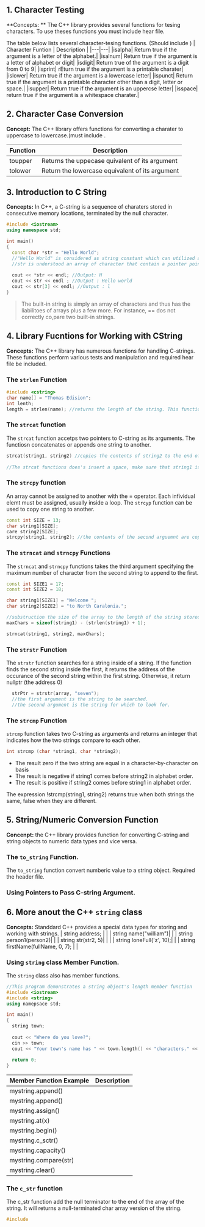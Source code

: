 ## 1. Character Testing 
**Concepts: ** The C++ library provides several functions for tesing characters. To use theses functions you must include <cctype> hear file.

The table below lists several character-tesing functions. (Should include <cctype>)
| Character Funtion | Description |
|---|---|
|isalpha| Return true if the argument is a letter of the alphabet.|
|isalnum| Return true if the argument is a letter of alphabet or digit|
|isdigit| Return true of the argument is a digit from 0 to 9|
|isprint| rEturn true if the argument is a printable charater|
|islower| Return true if the argument is a lowercase letter|
|ispunct| Return true if the argument is a printable character other than a digit, letter or space.|
|isupper| Return true if the argument is an uppercse letter|
|isspace| return true if the argument is a whitespace charater.|

## 2. Character Case Conversion
**Concept:** The C++ library offers functions for converting a charater to uppercase to lowercase.(must include <cctype>.

|Function|Description|
|---|---|
|toupper| Returns the uppecase quivalent of its argument|
|tolower| Return the lowercase equivalent of its argument|

## 3. Introduction to C String 
**Concepts:** In C++, a C-string is a sequence of charaters stored in consecutive memory locations, terminated by the null character.

```cpp
#include <iostream>
using namespace std; 

int main()
{
  const char *str = "Hello World";
  //"Hello World" is considered as string constant which can utilized a character array. 
  //str is understood an array of character that contain a pointer point to the first character of the array. 
  
  cout << *str << endl; //Output: H
  cout << str << endl ; //Output : Hello world 
  cout << str[3] << endl; //Output : l
}
```

  
> The built-in string is simply an array of characters and thus has the liabilitoes of arrays plus a few more. For instance, == dos not correctly co,pare two built-in strings.

## 4. Library Fucntions for Working with CString
**Concepts:** The C++ library has numerous functions for handling C-strings. These functions perform various tests and manipulation and required <cstring> hear file be included.
  
### The `strlen` Function 

```cpp
#include <cstring>
char name[] = "Thomas Edision"; 
int lenth; 
length = strlen(name); //returns the length of the string. This function looks for the null terminator to indicate the end of the string. 
```

### The `strcat` function 
The `strcat` function accetps two pointers to C-string as its arguments. The functiosn concatenates or appends one string to another. 
```cpp
strcat(string1, string2) //copies the contents of string2 to the end of string1
  
//The strcat functions does's insert a space, make sure that string1 is large enough to get the copy of string2 + null operator.
```
### The `strcpy` function 
An array cannot be assigned to another with the = operator. Each infividual elemt must be assigned, usually inside a loop. The `strcyp` function can be used to copy one string to another. 

```cpp 
const int SIZE = 13;
char string1[SIZE]; 
care string2[SIZE];
strcpy(string1, string2); //the contents of the second arguemnt are copied to the memory location specified by the first argument, including the null operator. 
```
### The `strncat` and `strncpy` Functions 
The `strncat` and `strncpy` functions takes the third argument specifying the maximum number of character from the second string to append to the first. 

```cpp
const int SIZE1 = 17; 
const int SIZE2 = 18; 

char string1[SIZE1] = "Welcome "; 
char string2[SIZE2] = "to North Caralonia.";

//substruction the size of the array to the length of the string stored in the array pluse 1 or \0
maxChars = sizeof(string1) - (strlen(string1) + 1); 

strncat(string1, string2, maxChars);
```
### The `strstr` Function 
The `strstr` function searches for a string inside of a string. If the function finds the second string inside the first, it returns the address of the occurance of the second string within the first string. Otherwise, it return nullptr (the address 0)
```cpp
  strPtr = strstr(array, "seven"); 
  //the first argument is the string to be searched.
  //the second argument is the string for which to look for. 
```
### The `strcmp` Function
`strcmp` function takes two C-string as arguments and returns an integer that indicates how the two strings compare to each other.
```cpp
int strcmp (char *string1, char *string2);
```
- The result zero if the two string are equal in a character-by-character on basis
- The result is negative if string1 comes before string2 in alphabet order.
- The result is positive if string2 comes before string1 in alphabet order.

The expression !strcmp(string1, string2) returns true when both strings the same, false when they are different.

## 5. String/Numeric Conversion Function 
**Concenpt:** the C++ library provides function for converting C-string and string objects to numeric data types and vice versa.

### The `to_string` Function. 
The `to_string` function convert numberic value to a string object. Required the <string> header file.

### Using Pointers to Pass C-string Argument. 

## 6. More anout the C++ `string` class
**Concepts:** Standdard C++ provides a special data types for storing and working with strings.
| string address; | |
| string name("william")| |
| string person1(person2)| |
| string str(str2, 5)| | |
| string loneFull('z', 10);| |
| string firstName(fullName, 0, 7); | |

### Using `string` class Member Function. 
The `string` class also has member functions. 
```cpp
//This program demonstrates a string object's length member function 
#include <iostream>
#include <string>
using namepsace std;

int main()
{
  string town; 
  
  cout << "Where do you love?"; 
  cin >> town; 
  cout << "Your town's name has " << town.length() << "characters." << endl;
  
  return 0; 
}
```
  |Member Function Example|Description|
  |---|---|
  |mystring.append()| |
  |mystring.append()| |
  |mystring.assign()| |
  |mystring.at(x) | |
  |mystring.begin()| |
  |mystring.c_sctr()| |
  |mystring.capacity()| |
  |mystring.compare(str)||
  |mystring.clear()||
  
 ### The `c_str` function 
 The c_str function add the null terminator to the end of the array of the string. It will returns a null-terminated char array version of the string. 
 ```cpp
 #include 
